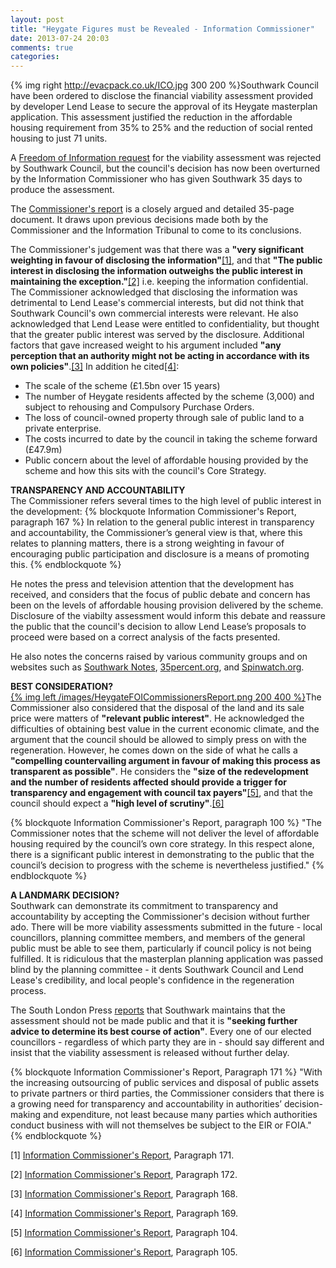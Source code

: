 ```yaml
---
layout: post
title: "Heygate Figures must be Revealed - Information Commissioner"
date: 2013-07-24 20:03
comments: true
categories: 
---
```

{% img right http://evacpack.co.uk/ICO.jpg 300 200 %}Southwark Council have been ordered to disclose the financial viability assessment provided by developer Lend Lease to secure the approval of its Heygate masterplan application. This assessment justified the reduction in the affordable housing requirement from 35% to 25% and the reduction of social rented housing to just 71 units.

A [Freedom of Information request](https://www.whatdotheyknow.com/request/viability_assessment_for_plannin#incoming-304798) for the viability assessment was rejected by Southwark Council, but the council's decision has now been overturned by the Information Commissioner who has given Southwark 35 days to produce the assessment. 

The [Commissioner's report](http://betterelephant.org/images/HeygateFOICommissionersReport.pdf) is a closely argued and detailed 35-page document. It draws upon previous decisions made both by the Commissioner and the Information Tribunal to come to its conclusions.

The Commissioner's judgement was that there was a __"very significant weighting in favour of disclosing the information"__<a href="#footnote-1">[1]</a>, and that __"The public interest in disclosing the information outweighs the public interest in maintaining the exception."__<a href="#footnote-2">[2]</a> i.e. keeping the information confidential. The Commissioner acknowledged that disclosing the information was detrimental to Lend Lease's commercial interests, but did not think that Southwark Council's own commercial interests were relevant. He also acknowledged that Lend Lease were entitled to confidentiality, but thought that the greater public interest was served by the disclosure. Additional factors that gave increased weight to his argument included __"any perception that an authority might not be acting in accordance with its own policies"__.<a href="#footnote-3">[3]</a> In addition he cited<a href="#footnote-4">[4]</a>:

 * The scale of the scheme (£1.5bn over 15 years)
 * The number of Heygate residents affected by the scheme (3,000) and subject to rehousing and Compulsory Purchase Orders.
 * The loss of council-owned property through sale of public land to a private enterprise. 
 * The costs incurred to date by the council in taking the scheme forward (£47.9m)
  * Public concern about the level of affordable housing provided by the scheme and how this sits with the council's Core Strategy.

__TRANSPARENCY AND ACCOUNTABILITY__  
The Commissioner refers several times to the high level of public interest in the development:
{% blockquote Information Commissioner's Report, paragraph 167 %}
In relation to the general public interest in transparency and accountability, the Commissioner’s general view is that, where this relates to planning matters, there is a strong weighting in favour of encouraging public participation and disclosure is a means of promoting this.
{% endblockquote %}



He notes the press and television attention that the development has received, and considers that the focus of public debate and concern has been on the levels of affordable housing provision delivered by the scheme. Disclosure of the viabilty assessment would inform this debate and reassure the public that the council's decision to allow Lend Lease’s proposals to proceed were based on a correct analysis of the facts presented.

He also notes the concerns raised by various community groups and on websites such as [Southwark Notes](http://southwarknotes.wordpress.com), [35percent.org](http://35percent.org), and [Spinwatch.org](http://www.spinwatch.org/index.php/issues/more/item/5458-the-local-lobby-and-the-failure-of-democracy).

__BEST CONSIDERATION?__  
[{% img left /images/HeygateFOICommissionersReport.png 200 400 %}](http://betterelephant.org/images/HeygateFOICommissionersReport.pdf)The Commissioner also considered that the disposal of the land and its sale price were matters of __"relevant public interest"__. He acknowledged the difficulties of obtaining best value in the current economic climate, and the argument that the council should be allowed to simply press on with the regeneration. However, he comes down on the side of what he calls a __"compelling countervailing argument in favour of making this process as transparent as possible"__. He considers the __"size of the redevelopment and the number of residents affected should provide a trigger for transparency and engagement with council tax payers"__<a href="#footnote-5">[5]</a>, and that the council should expect a __"high level of scrutiny"__.<a href="#footnote-6">[6]</a>

{% blockquote Information Commissioner's Report, paragraph 100 %}
"The Commissioner notes that the scheme will not deliver the level of affordable housing required by the council’s own core strategy. In this respect alone, there is a significant public interest in demonstrating to the public that the council’s decision to progress with the scheme is nevertheless justified."
{% endblockquote %}
 
__A LANDMARK DECISION?__  
Southwark can demonstrate its commitment to transparency and accountability by accepting the Commissioner's decision without further ado. There will be more viability assessments submitted in the future - local councillors, planning committee members, and members of the general public must be able to see them, particularly if council policy is not being fulfilled. It is ridiculous that the masterplan planning application was passed blind by the planning committee - it dents Southwark Council and Lend Lease's credibility, and local people's confidence in the regeneration process.

The South London Press [reports](http://betterelephant.org/images/SouthLondonPress23July2013.pdf) that Southwark maintains that the assessment should not be made public and that it is __"seeking further advice to determine its best course of action"__. Every one of our elected councillors - regardless of which party they are in - should say different and insist that the viability assessment is released without further delay.  

{% blockquote Information Commissioner's Report, Paragraph 171 %}
"With the increasing outsourcing of public services and disposal of public assets to private partners or third parties, the Commissioner considers that there is a growing need for transparency and accountability in authorities’ decision-making and expenditure, not least because many parties which authorities conduct business with will not themselves be subject to the EIR or FOIA."
{% endblockquote %}

<p id="footnote-1">[1] <a href="http://betterelephant.org/images/HeygateFOICommissionersReport.pdf">Information Commissioner's Report</a>, Paragraph 171.</p>
<p id="footnote-2">[2] <a href="http://betterelephant.org/images/HeygateFOICommissionersReport.pdf">Information Commissioner's Report</a>, Paragraph 172.</p>
<p id="footnote-3">[3] <a href="http://betterelephant.org/images/HeygateFOICommissionersReport.pdf">Information Commissioner's Report</a>, Paragraph 168.</p>
<p id="footnote-4">[4] <a href="http://betterelephant.org/images/HeygateFOICommissionersReport.pdf">Information Commissioner's Report</a>, Paragraph 169.</p>
<p id="footnote-5">[5] <a href="http://betterelephant.org/images/HeygateFOICommissionersReport.pdf">Information Commissioner's Report</a>, Paragraph 104.</p>
<p id="footnote-6">[6] <a href="http://betterelephant.org/images/HeygateFOICommissionersReport.pdf">Information Commissioner's Report</a>, Paragraph 105.</p>
